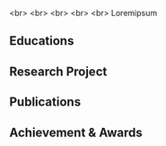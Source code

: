 <br\>
<br\>
<br\>
<br\>
<br\>
Loremipsum

## Educations

## Research Project

## Publications

## Achievement & Awards
